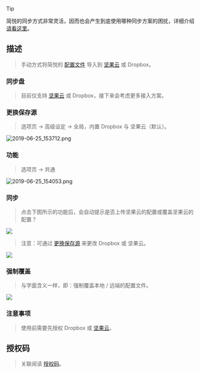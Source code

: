> [!TIP]
> 简悦的同步方式非常灵活，因而也会产生到底使用哪种同步方案的困扰，详细介绍 [请看这里](https://www.yuque.com/kenshin/simpread/ahc56v)。

描述
---

> 手动方式将简悦的 [配置文件](配置文件) 导入到 [坚果云](坚果云) 或 Dropbox。

### 同步盘

> 目前仅支持 [坚果云](坚果云) 或 Dropbox，接下来会考虑更多接入方案。

### 更换保存源

> 选项页 → 高级设定 → 全局，内置 Dropbox 与 坚果云（默认）。

![2019-06-25_153712.png](https://s1.ax1x.com/2022/11/10/zpImlQ.png)

### 功能

> 选项页 → 共通

![2019-06-25_154053.png](https://s1.ax1x.com/2022/11/10/zpIuOs.png)

### 同步

> 点击下图所示的功能后，会自动提示是否上传坚果云的配置或覆盖坚果云的配置？

![](https://s1.ax1x.com/2022/11/10/zpOpZQ.png)

> 注意：可通过 [更换保存源](更换保存源) 来更改 Dropbox 或 坚果云。

![](https://s1.ax1x.com/2022/11/10/zpO0JI.png)

### 强制覆盖

> 与字面含义一样，即：强制覆盖本地 / 远端的配置文件。

![](https://s1.ax1x.com/2022/11/10/zpLxsS.png)

### 注意事项

> 使用前需要先授权 Dropbox 或 [坚果云](坚果云)。

授权码
--

> 关联阅读 [授权码](授权服务?id=授权码)。